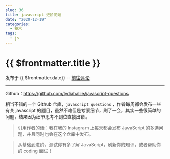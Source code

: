 ```yaml
---
slug: 36
title: javascript 进阶问题
date: "2020-12-19"
categories: 
  - 技术
tags: 
  - js
---
```



# {{ $frontmatter.title }}

发布于 {{ $frontmatter.date}} -- [前往评论](https://zishu.me)

---



Github：https://github.com/lydiahallie/javascript-questions

相当不错的一个 Github 仓库，`javascript questions` ，作者每周都会发布一些有关 javascript 的题目，虽然不难但是考察细节，刷了一会，其实一些很简单的问题，结果因为细节思考不到位直接出错。


>引用作者的话：我在我的 Instagram 上每天都会发布 JavaScript 的多选问题，并且同时也会在这个仓库中发布。

>从基础到进阶，测试你有多了解 JavaScript，刷新你的知识，或者帮助你的 coding 面试！ 